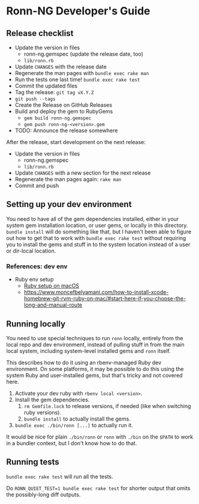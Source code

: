 # Ronn-NG Developer's Guide

## Release checklist

* Update the version in files
  * ronn-ng.gemspec (update the release date, too)
  * `lib/ronn.rb`
* Update `CHANGES` with the release date
* Regenerate the man pages with `bundle exec rake man`
* Run the tests one last time! `bundle exec rake test`
* Commit the updated files
* Tag the release: `git tag vX.Y.Z`
* `git push --tags`
* Create the Release on GitHub Releases
* Build and deploy the gem to RubyGems
  * `gem build ronn-ng.gemspec`
  * `gem push ronn-ng-<version>.gem`
* TODO: Announce the release somewhere

After the release, start development on the next release:

* Update the version in files
  * ronn-ng.gemspec
  * `lib/ronn.rb`
* Update `CHANGES` with a new section for the next release
* Regenerate the man pages again: `rake man`
* Commit and push

## Setting up your dev environment

You need to have all of the gem dependencies installed, either in your system gem installation location, or user gems, or locally in this directory. `bundle install` will do something like that, but I haven't been able to figure out how to get that to work with `bundle exec rake test` without requiring you to install the gems and stuff in to the system location instead of a user or dir-local location.

### References: dev env

* Ruby env setup
  * [Ruby setup on macOS](https://www.moncefbelyamani.com/the-definitive-guide-to-installing-ruby-gems-on-a-mac/)
  * <https://www.moncefbelyamani.com/how-to-install-xcode-homebrew-git-rvm-ruby-on-mac/#start-here-if-you-choose-the-long-and-manual-route>

## Running locally

You need to use special techniques to run `ronn` locally, entirely from the local repo and dev environment, instead of pulling stuff in from the main local system, including system-level installed gems and `ronn` itself.

This describes how to do it using an rbenv-managed Ruby dev environment. On some platforms, it may be possible to do this using the system Ruby and user-installed gems, but that's tricky and not covered here.

1. Activate your dev ruby with `rbenv local <version>`.
2. Install the gem dependencies.
    1. `rm Gemfile.lock` to release versions, if needed (like when switching ruby versions).
    2. `bundle install` to actually install the gems.
3. `bundle exec ./bin/ronn [...]` to actually run it.

It would be nice for plain `./bin/ronn` or `ronn` with `./bin` on the `$PATH` to work in a bundler context, but I don't know how to do that.

## Running tests

`bundle exec rake test` will run all the tests.

Do `RONN_QUIET_TEST=1 bundle exec rake test` for shorter output that omits the possibly-long
diff outputs.
